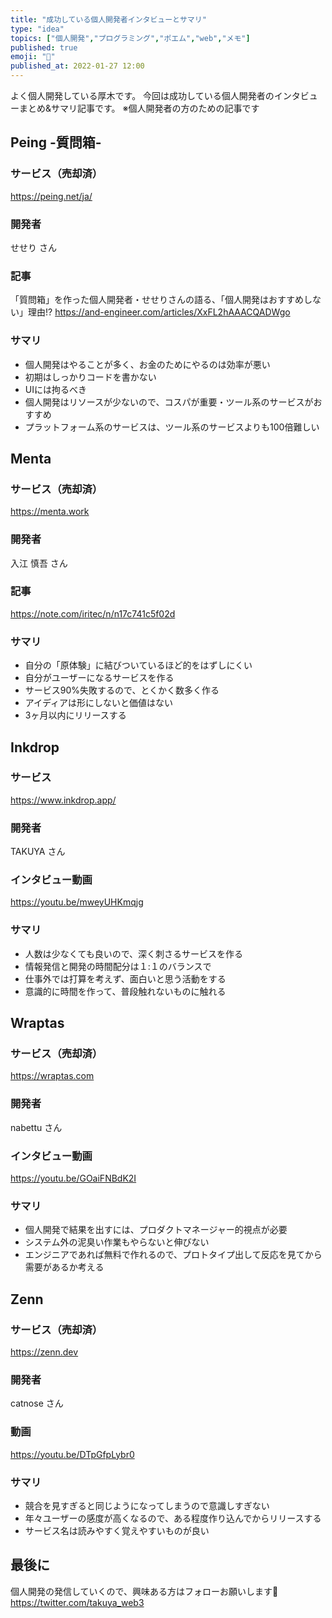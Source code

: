 ```yaml
---
title: "成功している個人開発者インタビューとサマリ"
type: "idea"
topics: ["個人開発","プログラミング","ポエム","web","メモ"]
published: true
emoji: "🦁"
published_at: 2022-01-27 12:00
---
```

よく個人開発している厚木です。
今回は成功している個人開発者のインタビューまとめ&サマリ記事です。
※個人開発者の方のための記事です

## Peing -質問箱-

### サービス（売却済）

<https://peing.net/ja/>

### 開発者

せせり さん

### 記事

「質問箱」を作った個人開発者・せせりさんの語る、「個人開発はおすすめしない」理由!?
<https://and-engineer.com/articles/XxFL2hAAACQADWgo>

### サマリ

- 個人開発はやることが多く、お金のためにやるのは効率が悪い
- 初期はしっかりコードを書かない
- UIには拘るべき
- 個人開発はリソースが少ないので、コスパが重要・ツール系のサービスがおすすめ
- プラットフォーム系のサービスは、ツール系のサービスよりも100倍難しい

## Menta

### サービス（売却済）

<https://menta.work>

### 開発者

入江 慎吾 さん

### 記事

<https://note.com/iritec/n/n17c741c5f02d>

### サマリ

- 自分の「原体験」に結びついているほど的をはずしにくい
- 自分がユーザーになるサービスを作る
- サービス90%失敗するので、とくかく数多く作る
- アイディアは形にしないと価値はない
- 3ヶ月以内にリリースする

## Inkdrop

### サービス

<https://www.inkdrop.app/>

### 開発者

TAKUYA さん

### インタビュー動画

<https://youtu.be/mweyUHKmqjg>

### サマリ

- 人数は少なくても良いので、深く刺さるサービスを作る
- 情報発信と開発の時間配分は１:１のバランスで
- 仕事外では打算を考えず、面白いと思う活動をする
- 意識的に時間を作って、普段触れないものに触れる

## Wraptas

### サービス（売却済）
<https://wraptas.com>

### 開発者

nabettu さん

### インタビュー動画
<https://youtu.be/GOaiFNBdK2I>

### サマリ

- 個人開発で結果を出すには、プロダクトマネージャー的視点が必要
- システム外の泥臭い作業もやらないと伸びない
- エンジニアであれば無料で作れるので、プロトタイプ出して反応を見てから需要があるか考える

## Zenn

### サービス（売却済）

<https://zenn.dev>

### 開発者

catnose さん

### 動画
<https://youtu.be/DTpGfpLybr0>

### サマリ

- 競合を見すぎると同じようになってしまうので意識しすぎない
- 年々ユーザーの感度が高くなるので、ある程度作り込んでからリリースする
- サービス名は読みやすく覚えやすいものが良い

## 最後に

個人開発の発信していくので、興味ある方はフォローお願いします🙏
https://twitter.com/takuya_web3
